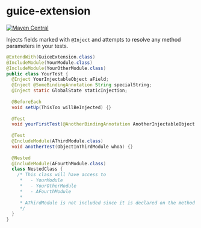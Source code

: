 # guice-extension

[![Maven Central][mvn-img]][mvn-link]

Injects fields marked with `@Inject` and attempts to resolve any method
parameters in your tests.

````java
@ExtendWith(GuiceExtension.class)
@IncludeModule(YourModule.class)
@IncludeModule(YourOtherModule.class)
public class YourTest {
  @Inject YourInjectableObject aField;
  @Inject @SomeBindingAnnotation String specialString;
  @Inject static GlobalState staticInjection;
  
  @BeforeEach
  void setUp(ThisToo willBeInjected) {}
  
  @Test
  void yourFirstTest(@AnotherBindingAnnotation AnotherInjectableObject thisArgumentWillBeInjected) {}
  
  @Test
  @IncludeModule(AThirdModule.class)
  void anotherTest(ObjectInThirdModule whoa) {}
  
  @Nested
  @IncludeModule(AFourthModule.class)
  class NestedClass {
    /* This class will have access to
     *   - YourModule
     *   - YourOtherModule
     *   - AFourthModule
     *
     * AThirdModule is not included since it is declared on the method above, not this class.
     */
  }
}
````

[mvn-img]: https://maven-badges.herokuapp.com/maven-central/name.falgout.jeffrey.testing.junit5/guice-extension/badge.svg
[mvn-link]: https://maven-badges.herokuapp.com/maven-central/name.falgout.jeffrey.testing.junit5/guice-extension
